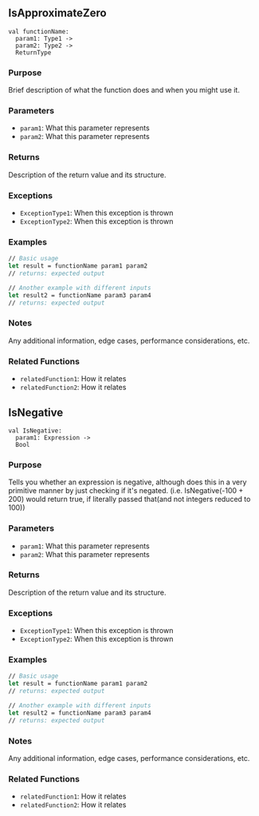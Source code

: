 ## IsApproximateZero
```
val functionName: 
  param1: Type1 -> 
  param2: Type2 -> 
  ReturnType
```

### Purpose
Brief description of what the function does and when you might use it.

### Parameters
- `param1`: What this parameter represents
- `param2`: What this parameter represents

### Returns
Description of the return value and its structure.

### Exceptions
- `ExceptionType1`: When this exception is thrown
- `ExceptionType2`: When this exception is thrown

### Examples
```fsharp
// Basic usage
let result = functionName param1 param2
// returns: expected output

// Another example with different inputs
let result2 = functionName param3 param4
// returns: expected output
```

### Notes
Any additional information, edge cases, performance considerations, etc.

### Related Functions
- `relatedFunction1`: How it relates
- `relatedFunction2`: How it relates

## IsNegative
```
val IsNegative: 
  param1: Expression -> 
  Bool
```

### Purpose
Tells you whether an expression is negative, although does this in a very primitive manner by just checking if it's negated. (i.e. IsNegative(-100 + 200) would return true, if literally passed that(and not integers reduced to 100))

### Parameters
- `param1`: What this parameter represents
- `param2`: What this parameter represents

### Returns
Description of the return value and its structure.

### Exceptions
- `ExceptionType1`: When this exception is thrown
- `ExceptionType2`: When this exception is thrown

### Examples
```fsharp
// Basic usage
let result = functionName param1 param2
// returns: expected output

// Another example with different inputs
let result2 = functionName param3 param4
// returns: expected output
```

### Notes
Any additional information, edge cases, performance considerations, etc.

### Related Functions
- `relatedFunction1`: How it relates
- `relatedFunction2`: How it relates

